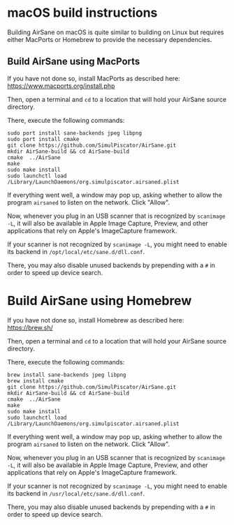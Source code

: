 # macOS build instructions
Building AirSane on macOS is quite similar to building on Linux but
requires either MacPorts or Homebrew to provide the necessary dependencies.

## Build AirSane using MacPorts
If you have not done so, install MacPorts as described here:
https://www.macports.org/install.php

Then, open a terminal and `cd` to a location that will hold your AirSane
source directory.

There, execute the following commands:
```
sudo port install sane-backends jpeg libpng
sudo port install cmake
git clone https://github.com/SimulPiscator/AirSane.git
mkdir AirSane-build && cd AirSane-build
cmake  ../AirSane
make
sudo make install
sudo launchctl load /Library/LaunchDaemons/org.simulpiscator.airsaned.plist 
```

If everything went well, a window may pop up, asking whether to allow
the program `airsaned` to listen on the network. Click "Allow".

Now, whenever you plug in an USB scanner that is recognized by `scanimage -L`, 
it will also be available in Apple Image Capture, Preview, and other applications
that rely on Apple's ImageCapture framework.

If your scanner is not recognized by `scanimage -L`, you might need to enable
its backend in `/opt/local/etc/sane.d/dll.conf`.

There, you may also disable unused backends by prepending with a `#` in order
to speed up device search.

# Build AirSane using Homebrew
If you have not done so, install Homebrew as described here:
https://brew.sh/

Then, open a terminal and `cd` to a location that will hold your AirSane
source directory.

There, execute the following commands:
```
brew install sane-backends jpeg libpng
brew install cmake
git clone https://github.com/SimulPiscator/AirSane.git
mkdir AirSane-build && cd AirSane-build
cmake  ../AirSane
make
sudo make install
sudo launchctl load /Library/LaunchDaemons/org.simulpiscator.airsaned.plist 
```

If everything went well, a window may pop up, asking whether to allow
the program `airsaned` to listen on the network. Click "Allow".

Now, whenever you plug in an USB scanner that is recognized by `scanimage -L`, 
it will also be available in Apple Image Capture, Preview, and other applications
that rely on Apple's ImageCapture framework.

If your scanner is not recognized by `scanimage -L`, you might need to enable
its backend in `/usr/local/etc/sane.d/dll.conf`.

There, you may also disable unused backends by prepending with a `#` in order
to speed up device search.
